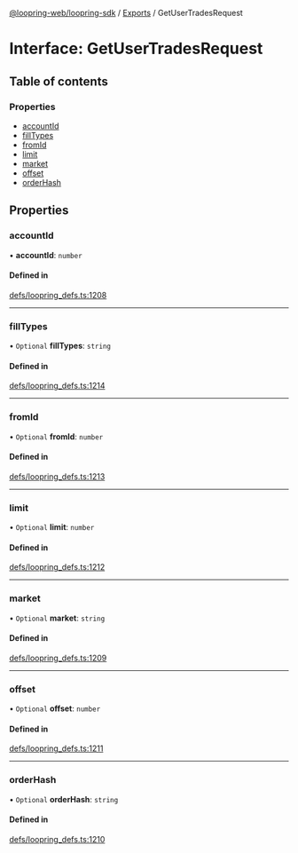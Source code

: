 [@loopring-web/loopring-sdk](../README.md) / [Exports](../modules.md) / GetUserTradesRequest

# Interface: GetUserTradesRequest

## Table of contents

### Properties

- [accountId](GetUserTradesRequest.md#accountid)
- [fillTypes](GetUserTradesRequest.md#filltypes)
- [fromId](GetUserTradesRequest.md#fromid)
- [limit](GetUserTradesRequest.md#limit)
- [market](GetUserTradesRequest.md#market)
- [offset](GetUserTradesRequest.md#offset)
- [orderHash](GetUserTradesRequest.md#orderhash)

## Properties

### accountId

• **accountId**: `number`

#### Defined in

[defs/loopring_defs.ts:1208](https://github.com/Loopring/loopring_sdk/blob/c031084/src/defs/loopring_defs.ts#L1208)

___

### fillTypes

• `Optional` **fillTypes**: `string`

#### Defined in

[defs/loopring_defs.ts:1214](https://github.com/Loopring/loopring_sdk/blob/c031084/src/defs/loopring_defs.ts#L1214)

___

### fromId

• `Optional` **fromId**: `number`

#### Defined in

[defs/loopring_defs.ts:1213](https://github.com/Loopring/loopring_sdk/blob/c031084/src/defs/loopring_defs.ts#L1213)

___

### limit

• `Optional` **limit**: `number`

#### Defined in

[defs/loopring_defs.ts:1212](https://github.com/Loopring/loopring_sdk/blob/c031084/src/defs/loopring_defs.ts#L1212)

___

### market

• `Optional` **market**: `string`

#### Defined in

[defs/loopring_defs.ts:1209](https://github.com/Loopring/loopring_sdk/blob/c031084/src/defs/loopring_defs.ts#L1209)

___

### offset

• `Optional` **offset**: `number`

#### Defined in

[defs/loopring_defs.ts:1211](https://github.com/Loopring/loopring_sdk/blob/c031084/src/defs/loopring_defs.ts#L1211)

___

### orderHash

• `Optional` **orderHash**: `string`

#### Defined in

[defs/loopring_defs.ts:1210](https://github.com/Loopring/loopring_sdk/blob/c031084/src/defs/loopring_defs.ts#L1210)
